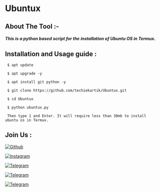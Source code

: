 # Ubuntux
## About The Tool :-
##### This is a python based script for the installation of Ubuntu OS in Termux. 

## Installation and Usage guide :
```
 $ apt update
```
```
 $ apt upgrade -y
```
```
 $ apt install git python -y
```
```
 $ git clone https://github.com/techiekartik/Ubuntux.git
```
```
 $ cd Ubuntux 
```
```
 $ python ubuntux.py
```
```
 Then type 1 and Enter. It will require less than 30mb to install ubuntu os in Termux.
```
## Join Us :
[![Github](https://img.shields.io/badge/Github-Kartik--Singh-green?style=for-the-badge&logo=github)](https://github.com/techiekartik)

[![Instagram](https://img.shields.io/badge/Instagram-%40khackersx-red?style=for-the-badge&logo=instagram)](https://www.instagram.com/khackersx)

[![Telegram](https://img.shields.io/badge/Chat-Telegram-blue?style=for-the-badge&logo=telegram)](https://t.me/TechieKartik)

[![Telegram](https://img.shields.io/badge/Join-Channel-blue?style=for-the-badge&logo=telegram)](https://t.me/khackersx)

[![Telegram](https://img.shields.io/badge/Visit-Bot-blue?style=for-the-badge&logo=telegram)](https://t.me/khacksbot)
